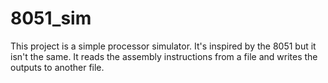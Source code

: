 # 8051_sim
This project is a simple processor simulator. It's inspired by the 8051 but it isn't the same.
It reads the assembly instructions from a file and writes the outputs to another file.
